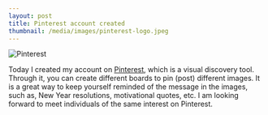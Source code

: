 ```yaml
---
layout: post
title: Pinterest account created
thumbnail: /media/images/pinterest-logo.jpeg
---
```

![Pinterest]({{baseurl}}/media/images/pinterest-logo.jpeg)

<span class="firstcharacter">T</span>oday I created my account on [Pinterest](http://pinterest.com/danyalzia), which is a visual discovery tool. Through it, you can create different boards to pin (post) different images. It is a great way to keep yourself reminded of the message in the images, such as, New Year resolutions, motivational quotes, etc. I am looking forward to meet individuals of the same interest on Pinterest.
